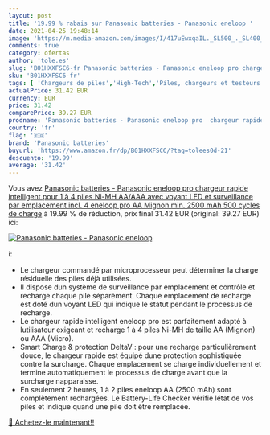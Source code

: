 ```yaml
---
layout: post
title: '19.99 % rabais sur Panasonic batteries - Panasonic eneloop '
date: 2021-04-25 19:48:14
image: 'https://m.media-amazon.com/images/I/417uEwxqaIL._SL500_._SL400_.jpg'
comments: true
category: ofertas
author: 'tole.es'
slug: 'B01HXXFSC6-fr Panasonic batteries - Panasonic eneloop pro chargeur...'
sku: 'B01HXXFSC6-fr'
tags: [ 'Chargeurs de piles','High-Tech','Piles, chargeurs et testeurs','panasonic batteries', ]
actualPrice: 31.42 EUR
currency: EUR
price: 31.42
comparePrice: 39.27 EUR
prodname: 'Panasonic batteries - Panasonic eneloop pro  chargeur rapide intelligent  pour 1 à 4 piles Ni-MH AA/AAA  avec voyant LED et surveillance par emplacement  incl. 4 eneloop pro  AA Mignon  min. 2500 mAh  500 cycles de charge'
country: 'fr'
flag: '🇫🇷'
brand: 'Panasonic batteries'
buyurl: 'https://www.amazon.fr/dp/B01HXXFSC6/?tag=tolees0d-21'
descuento: '19.99'
average: '31.42'
---
```


Vous avez [Panasonic batteries - Panasonic eneloop pro  chargeur rapide intelligent  pour 1 à 4 piles Ni-MH AA/AAA  avec voyant LED et surveillance par emplacement  incl. 4 eneloop pro  AA Mignon  min. 2500 mAh  500 cycles de charge](https://www.amazon.fr/dp/B01HXXFSC6/?tag=tolees0d-21)  à  19.99 % de réduction, prix final  31.42 EUR (original: 39.27 EUR) ici:

[![Panasonic batteries - Panasonic eneloop ](https://m.media-amazon.com/images/I/417uEwxqaIL._SL500_._SL400_.jpg)](https://www.amazon.fr/dp/B01HXXFSC6/?tag=tolees0d-21)

ℹ️:

- Le chargeur commandé par microprocesseur peut déterminer la charge résiduelle des piles déjà utilisées.
- Il dispose dun système de surveillance par emplacement et contrôle et recharge chaque pile séparément. Chaque emplacement de recharge est doté dun voyant LED qui indique le statut pendant le processus de recharge.
- Le chargeur rapide intelligent eneloop pro est parfaitement adapté à lutilisateur exigeant et recharge 1 à 4 piles Ni-MH de taille AA (Mignon) ou AAA (Micro).
- Smart Charge & protection DeltaV : pour une recharge particulièrement douce, le chargeur rapide est équipé dune protection sophistiquée contre la surcharge. Chaque emplacement se charge individuellement et termine automatiquement le processus de charge avant que la surcharge napparaisse.
- En seulement 2 heures, 1 à 2 piles eneloop AA (2500 mAh) sont complètement rechargées. Le Battery-Life Checker vérifie létat de vos piles et indique quand une pile doit être remplacée.

[🛒 Achetez-le maintenant!!](https://www.amazon.fr/dp/B01HXXFSC6/?tag=tolees0d-21)
